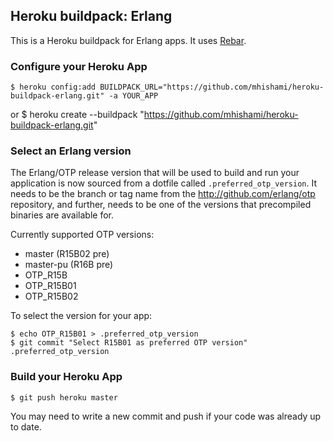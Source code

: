 ## Heroku buildpack: Erlang

This is a Heroku buildpack for Erlang apps. It uses [Rebar](https://github.com/basho/rebar).


### Configure your Heroku App

    $ heroku config:add BUILDPACK_URL="https://github.com/mhishami/heroku-buildpack-erlang.git" -a YOUR_APP

or
    $ heroku create --buildpack "https://github.com/mhishami/heroku-buildpack-erlang.git"

### Select an Erlang version

The Erlang/OTP release version that will be used to build and run your application is now sourced from a dotfile called `.preferred_otp_version`. It needs to be the branch or tag name from the http://github.com/erlang/otp repository, and further, needs to be one of the versions that precompiled binaries are available for.

Currently supported OTP versions:

* master (R15B02 pre)
* master-pu (R16B pre)
* OTP_R15B
* OTP_R15B01
* OTP_R15B02

To select the version for your app:

    $ echo OTP_R15B01 > .preferred_otp_version
    $ git commit "Select R15B01 as preferred OTP version" .preferred_otp_version

### Build your Heroku App

    $ git push heroku master

You may need to write a new commit and push if your code was already up to date.

